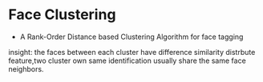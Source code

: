 # Face Clustering
* A Rank-Order Distance based Clustering Algorithm for face tagging

insight: the faces between each cluster have difference similarity distrbute feature,two cluster own same identification usually share the same face neighbors.



